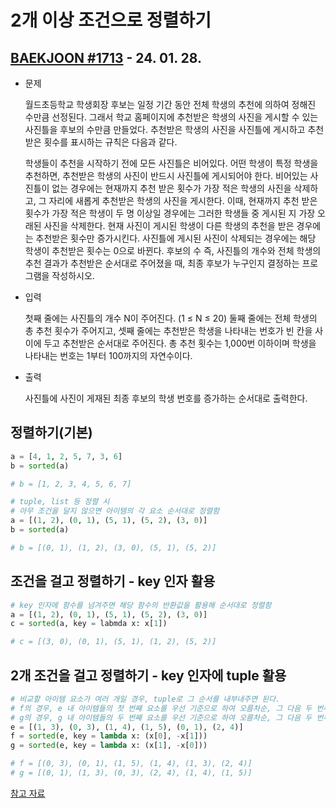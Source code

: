 # 2개 이상 조건으로 정렬하기

## [BAEKJOON #1713](https://www.acmicpc.net/problem/1713) - 24. 01. 28.

* 문제

    월드초등학교 학생회장 후보는 일정 기간 동안 전체 학생의 추천에 의하여 정해진 수만큼 선정된다. 그래서 학교 홈페이지에 추천받은 학생의 사진을 게시할 수 있는 사진틀을 후보의 수만큼 만들었다. 추천받은 학생의 사진을 사진틀에 게시하고 추천받은 횟수를 표시하는 규칙은 다음과 같다.

    학생들이 추천을 시작하기 전에 모든 사진틀은 비어있다.
    어떤 학생이 특정 학생을 추천하면, 추천받은 학생의 사진이 반드시 사진틀에 게시되어야 한다.
    비어있는 사진틀이 없는 경우에는 현재까지 추천 받은 횟수가 가장 적은 학생의 사진을 삭제하고, 그 자리에 새롭게 추천받은 학생의 사진을 게시한다. 이때, 현재까지 추천 받은 횟수가 가장 적은 학생이 두 명 이상일 경우에는 그러한 학생들 중 게시된 지 가장 오래된 사진을 삭제한다.
    현재 사진이 게시된 학생이 다른 학생의 추천을 받은 경우에는 추천받은 횟수만 증가시킨다.
    사진틀에 게시된 사진이 삭제되는 경우에는 해당 학생이 추천받은 횟수는 0으로 바뀐다.
    후보의 수 즉, 사진틀의 개수와 전체 학생의 추천 결과가 추천받은 순서대로 주어졌을 때, 최종 후보가 누구인지 결정하는 프로그램을 작성하시오.

* 입력

    첫째 줄에는 사진틀의 개수 N이 주어진다. (1 ≤ N ≤ 20) 둘째 줄에는 전체 학생의 총 추천 횟수가 주어지고, 셋째 줄에는 추천받은 학생을 나타내는 번호가 빈 칸을 사이에 두고 추천받은 순서대로 주어진다. 총 추천 횟수는 1,000번 이하이며 학생을 나타내는 번호는 1부터 100까지의 자연수이다.

* 출력

    사진틀에 사진이 게재된 최종 후보의 학생 번호를 증가하는 순서대로 출력한다.



## 정렬하기(기본)

```python
a = [4, 1, 2, 5, 7, 3, 6]
b = sorted(a)

# b = [1, 2, 3, 4, 5, 6, 7]
```

```python
# tuple, list 등 정렬 시
# 아무 조건을 달지 않으면 아이템의 각 요소 순서대로 정렬함
a = [(1, 2), (0, 1), (5, 1), (5, 2), (3, 0)]
b = sorted(a)

# b = [(0, 1), (1, 2), (3, 0), (5, 1), (5, 2)]
```

## 조건을 걸고 정렬하기 - key 인자 활용

```python
# key 인자에 함수를 넘겨주면 해당 함수의 반환값을 활용해 순서대로 정렬함
a = [(1, 2), (0, 1), (5, 1), (5, 2), (3, 0)]    
c = sorted(a, key = labmda x: x[1])

# c = [(3, 0), (0, 1), (5, 1), (1, 2), (5, 2)]
```

## 2개 조건을 걸고 정렬하기 - key 인자에 tuple 활용

```python
# 비교할 아이템 요소가 여러 개일 경우, tuple로 그 순서를 내부내주면 된다.
# f의 경우, e 내 아이템들의 첫 번째 요소를 우선 기준으로 하여 오름차순, 그 다음 두 번째 요소를 기준으로 내림차순(-) 정렬한다.
# g의 경우, g 내 아이템들의 두 번째 요소를 우선 기준으로 하여 오름차순, 그 다음 두 번째 요소를 기준으로 내림차순(-) 정렬한다.
e = [(1, 3), (0, 3), (1, 4), (1, 5), (0, 1), (2, 4)]
f = sorted(e, key = lambda x: (x[0], -x[1]))
g = sorted(e, key = lambda x: (x[1], -x[0]))

# f = [(0, 3), (0, 1), (1, 5), (1, 4), (1, 3), (2, 4)]
# g = [(0, 1), (1, 3), (0, 3), (2, 4), (1, 4), (1, 5)]
```

[참고 자료](https://dailyheumsi.tistory.com/67)